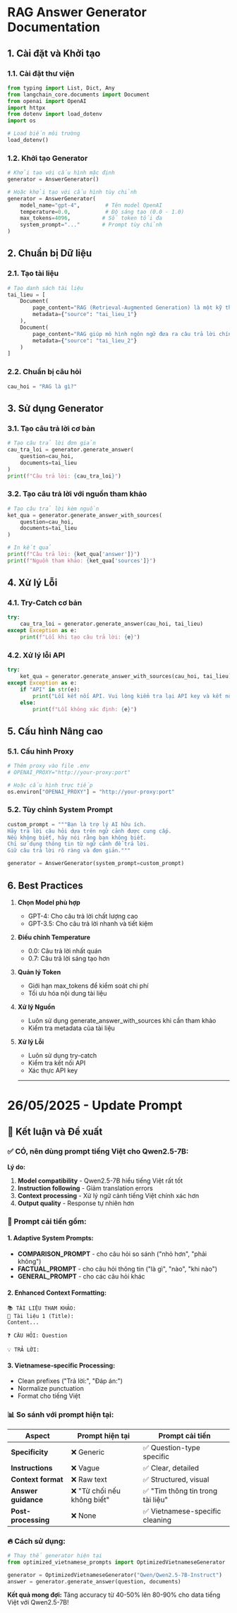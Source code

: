# RAG Answer Generator Documentation

## 1. Cài đặt và Khởi tạo

### 1.1. Cài đặt thư viện
```python
from typing import List, Dict, Any
from langchain_core.documents import Document
from openai import OpenAI
import httpx
from dotenv import load_dotenv
import os

# Load biến môi trường
load_dotenv()
```

### 1.2. Khởi tạo Generator
```python
# Khởi tạo với cấu hình mặc định
generator = AnswerGenerator()

# Hoặc khởi tạo với cấu hình tùy chỉnh
generator = AnswerGenerator(
    model_name="gpt-4",        # Tên model OpenAI
    temperature=0.0,           # Độ sáng tạo (0.0 - 1.0)
    max_tokens=4096,          # Số token tối đa
    system_prompt="..."       # Prompt tùy chỉnh
)
```

## 2. Chuẩn bị Dữ liệu

### 2.1. Tạo tài liệu
```python
# Tạo danh sách tài liệu
tai_lieu = [
    Document(
        page_content="RAG (Retrieval-Augmented Generation) là một kỹ thuật kết hợp việc truy xuất tài liệu với việc tạo câu trả lời bằng mô hình ngôn ngữ.",
        metadata={"source": "tai_lieu_1"}
    ),
    Document(
        page_content="RAG giúp mô hình ngôn ngữ đưa ra câu trả lời chính xác và cập nhật hơn bằng cách sử dụng kiến thức bên ngoài.",
        metadata={"source": "tai_lieu_2"}
    )
]
```

### 2.2. Chuẩn bị câu hỏi
```python
cau_hoi = "RAG là gì?"
```

## 3. Sử dụng Generator

### 3.1. Tạo câu trả lời cơ bản
```python
# Tạo câu trả lời đơn giản
cau_tra_loi = generator.generate_answer(
    question=cau_hoi,
    documents=tai_lieu
)
print(f"Câu trả lời: {cau_tra_loi}")
```

### 3.2. Tạo câu trả lời với nguồn tham khảo
```python
# Tạo câu trả lời kèm nguồn
ket_qua = generator.generate_answer_with_sources(
    question=cau_hoi,
    documents=tai_lieu
)

# In kết quả
print(f"Câu trả lời: {ket_qua['answer']}")
print(f"Nguồn tham khảo: {ket_qua['sources']}")
```

## 4. Xử lý Lỗi

### 4.1. Try-Catch cơ bản
```python
try:
    cau_tra_loi = generator.generate_answer(cau_hoi, tai_lieu)
except Exception as e:
    print(f"Lỗi khi tạo câu trả lời: {e}")
```

### 4.2. Xử lý lỗi API
```python
try:
    ket_qua = generator.generate_answer_with_sources(cau_hoi, tai_lieu)
except Exception as e:
    if "API" in str(e):
        print("Lỗi kết nối API. Vui lòng kiểm tra lại API key và kết nối mạng.")
    else:
        print(f"Lỗi không xác định: {e}")
```

## 5. Cấu hình Nâng cao

### 5.1. Cấu hình Proxy
```python
# Thêm proxy vào file .env
# OPENAI_PROXY="http://your-proxy:port"

# Hoặc cấu hình trực tiếp
os.environ["OPENAI_PROXY"] = "http://your-proxy:port"
```

### 5.2. Tùy chỉnh System Prompt
```python
custom_prompt = """Bạn là trợ lý AI hữu ích. 
Hãy trả lời câu hỏi dựa trên ngữ cảnh được cung cấp.
Nếu không biết, hãy nói rằng bạn không biết.
Chỉ sử dụng thông tin từ ngữ cảnh để trả lời.
Giữ câu trả lời rõ ràng và đơn giản."""

generator = AnswerGenerator(system_prompt=custom_prompt)
```

## 6. Best Practices

1. **Chọn Model phù hợp**
   - GPT-4: Cho câu trả lời chất lượng cao
   - GPT-3.5: Cho câu trả lời nhanh và tiết kiệm

2. **Điều chỉnh Temperature**
   - 0.0: Câu trả lời nhất quán
   - 0.7: Câu trả lời sáng tạo hơn

3. **Quản lý Token**
   - Giới hạn max_tokens để kiểm soát chi phí
   - Tối ưu hóa nội dung tài liệu

4. **Xử lý Nguồn**
   - Luôn sử dụng generate_answer_with_sources khi cần tham khảo
   - Kiểm tra metadata của tài liệu

5. **Xử lý Lỗi**
   - Luôn sử dụng try-catch
   - Kiểm tra kết nối API
   - Xác thực API key 



   ---

# 26/05/2025 - Update Prompt 

## 🎯 **Kết luận và Đề xuất**

### **✅ CÓ, nên dùng prompt tiếng Việt cho Qwen2.5-7B:**

**Lý do:**
1. **Model compatibility** - Qwen2.5-7B hiểu tiếng Việt rất tốt
2. **Instruction following** - Giảm translation errors
3. **Context processing** - Xử lý ngữ cảnh tiếng Việt chính xác hơn
4. **Output quality** - Response tự nhiên hơn

### **🚀 Prompt cải tiến gồm:**

#### **1. Adaptive System Prompts:**
- **COMPARISON_PROMPT** - cho câu hỏi so sánh ("nhỏ hơn", "phải không")
- **FACTUAL_PROMPT** - cho câu hỏi thông tin ("là gì", "nào", "khi nào")
- **GENERAL_PROMPT** - cho các câu hỏi khác

#### **2. Enhanced Context Formatting:**
```
📚 TÀI LIỆU THAM KHẢO:
📄 Tài liệu 1 (Title):
Content...

❓ CÂU HỎI: Question

💡 TRẢ LỜI:
```

#### **3. Vietnamese-specific Processing:**
- Clean prefixes ("Trả lời:", "Đáp án:")
- Normalize punctuation
- Format cho tiếng Việt

### **📊 So sánh với prompt hiện tại:**

| Aspect | Prompt hiện tại | Prompt cải tiến |
|--------|-----------------|-----------------|
| **Specificity** | ❌ Generic | ✅ Question-type specific |
| **Instructions** | ❌ Vague | ✅ Clear, detailed |
| **Context format** | ❌ Raw text | ✅ Structured, visual |
| **Answer guidance** | ❌ "Từ chối nếu không biết" | ✅ "Tìm thông tin trong tài liệu" |
| **Post-processing** | ❌ None | ✅ Vietnamese-specific cleaning |

### **🔥 Cách sử dụng:**

```python
# Thay thế generator hiện tại
from optimized_vietnamese_prompts import OptimizedVietnameseGenerator

generator = OptimizedVietnameseGenerator("Qwen/Qwen2.5-7B-Instruct")
answer = generator.generate_answer(question, documents)
```

**Kết quả mong đợi:** Tăng accuracy từ 40-50% lên 80-90% cho data tiếng Việt với Qwen2.5-7B!